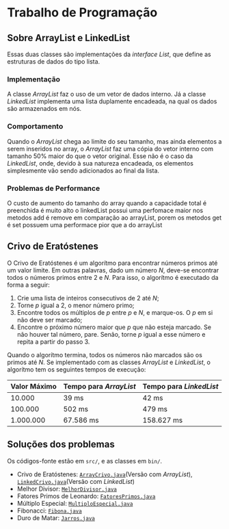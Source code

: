 # Trabalho de Programação	

## Sobre ArrayList e LinkedList

Essas duas classes são implementações da _interface List_, que define as estruturas de dados do tipo lista.

### Implementação

A classe _ArrayList_ faz o uso de um vetor de dados interno. Já a classe _LinkedList_ implementa uma lista duplamente encadeada, na qual os dados são armazenados em nós.

### Comportamento

Quando o _ArrayList_ chega ao limite do seu tamanho, mas ainda elementos a serem inseridos no array, o _ArrayList_ faz uma cópia do vetor interno com tamanho 50% maior do que o vetor original. Esse não é o caso da _LinkedList_, onde, devido à sua natureza encadeada, os elementos simplesmente vão sendo adicionados ao final da lista.

### Problemas de Performance

O custo de aumento do tamanho do array quando a capacidade total é preenchida é muito alto o linkedList possui uma perfomace maior nos metodos add é remove em comparação ao arrayList, porem os metodos get é set possuem uma performace pior que a do arrayList

## Crivo de Eratóstenes

O Crivo de Eratóstenes é um algorítmo para encontrar números primos até um valor limite. Em outras palavras, dado um número _N_, deve-se encontrar todos o números primos entre 2 e _N_. Para isso, o algorítmo é executado da forma a seguir:

1. Crie uma lista de inteiros consecutivos de 2 até _N_;
2. Torne _p_ igual a 2, o menor número primo;
3. Encontre todos os múltiplos de _p_ entre _p_ e _N_, e marque-os. O _p_ em si não deve ser marcado;
4. Encontre o próximo número maior que _p_ que não esteja marcado. Se não houver tal número, pare. Senão, torne _p_ igual a esse número e repita a partir do passo 3.

Quando o algorítmo termina, todos os números não marcados são os primos até _N_. Se implementado com as classes _ArrayList_ e _LinkedList_, o algorítmo tem os seguintes tempos de execução:

Valor Máximo | Tempo para _ArrayList_ | Tempo para _LinkedList_
-------------|------------------------|------------------------
10.000 | 39 ms | 42 ms
100.000 | 502 ms | 479 ms
1.000.000 | 67.586 ms | 158.627 ms

## Soluções dos problemas

Os códigos-fonte estão em `src/`, e as classes em `bin/`.

* Crivo de Eratóstenes: [`ArrayCrivo.java`](src/ArrayCrivo.java)(Versão com _ArrayList_), [`LinkedCrivo.java`](src/LinkedCrivo.java)(Versão com _LinkedList_)
* Melhor Divisor: [`MelhorDivisor.java`](src/MelhorDivisor.java)
* Fatores Primos de Leonardo: [`FatoresPrimos.java`](src/FatoresPrimos.java)
* Múltiplo Especial: [`MultiploEspecial.java`](src/MultiploEspecial.java)
* Fibonacci: [`Fibona.java`](src/Fibona.java)
* Duro de Matar: [`Jarros.java`](src/Jarros.java)